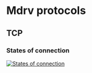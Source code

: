# Mdrv protocols

## TCP

### States of connection

[![States of connection](https://binp-automation.github.io/mdrv/res/tcp-state.svg?sanitize=true)](https://binp-automation.github.io/mdrv/res/tcp-state.svg)

